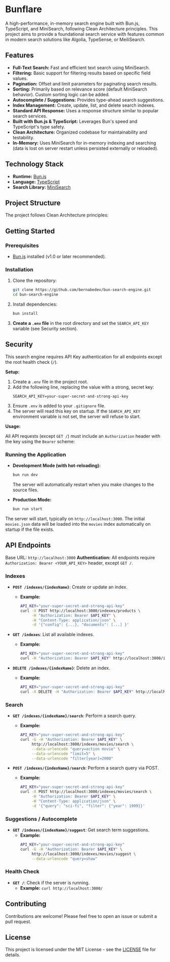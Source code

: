 # Bunflare

A high-performance, in-memory search engine built with Bun.js, TypeScript, and MiniSearch, following Clean Architecture principles. This project aims to provide a foundational search service with features common in modern search solutions like Algolia, TypeSense, or MeiliSearch.

## Features

- **Full-Text Search:** Fast and efficient text search using MiniSearch.
- **Filtering:** Basic support for filtering results based on specific field values.
- **Pagination:** Offset and limit parameters for paginating search results.
- **Sorting:** Primarily based on relevance score (default MiniSearch behavior). Custom sorting logic can be added.
- **Autocomplete / Suggestions:** Provides type-ahead search suggestions.
- **Index Management:** Create, update, list, and delete search indexes.
- **Standard API Response:** Uses a response structure similar to popular search services.
- **Built with Bun.js & TypeScript:** Leverages Bun's speed and TypeScript's type safety.
- **Clean Architecture:** Organized codebase for maintainability and testability.
- **In-Memory:** Uses MiniSearch for in-memory indexing and searching (data is lost on server restart unless persisted externally or reloaded).

## Technology Stack

- **Runtime:** [Bun.js](https://bun.sh/)
- **Language:** [TypeScript](https://www.typescriptlang.org/)
- **Search Library:** [MiniSearch](https://github.com/lucaong/minisearch)

## Project Structure

The project follows Clean Architecture principles:

<!-- src/
├── core/ # Core business logic, independent of frameworks
│ ├── domain/ # Entities and value objects (e.g., Document)
│ ├── ports/ # Interfaces for external dependencies (repositories, search providers)
│ └── use-cases/ # Application-specific logic orchestrating domain objects and ports
├── infrastructure/ # Implementation details (frameworks, libraries, drivers)
│ ├── persistence/ # Data storage implementations (e.g., InMemoryIndexRepository)
│ ├── search/ # Search provider implementations (e.g., MiniSearchProvider)
│ └── web/ # Web server setup, routing, controllers (e.g., Bun HTTP server)
├── interfaces/ # Shared data structures, particularly for API requests/responses
└── index.ts # Main application entry point -->

## Getting Started

### Prerequisites

- [Bun.js](https://bun.sh/docs/installation) installed (v1.0 or later recommended).

### Installation

1.  Clone the repository:
    ```bash
    git clone https://github.com/bernabedev/bun-search-engine.git
    cd bun-search-engine
    ```
2.  Install dependencies:
    ```bash
    bun install
    ```
3.  **Create a `.env` file** in the root directory and set the `SEARCH_API_KEY` variable (see Security section).

## Security

This search engine requires API Key authentication for all endpoints except the root health check (`/`).

**Setup:**

1.  Create a `.env` file in the project root.
2.  Add the following line, replacing the value with a strong, secret key:
    ```dotenv
    SEARCH_API_KEY=your-super-secret-and-strong-api-key
    ```
3.  Ensure `.env` is added to your `.gitignore` file.
4.  The server will read this key on startup. If the `SEARCH_API_KEY` environment variable is not set, the server will refuse to start.

**Usage:**

All API requests (except `GET /`) must include an `Authorization` header with the key using the `Bearer` scheme:

### Running the Application

- **Development Mode (with hot-reloading):**

  ```bash
  bun run dev
  ```

  The server will automatically restart when you make changes to the source files.

- **Production Mode:**
  ```bash
  bun run start
  ```

The server will start, typically on `http://localhost:3000`. The initial `movies.json` data will be loaded into the `movies` index automatically on startup if the file exists.

## API Endpoints

Base URL: `http://localhost:3000`
**Authentication:** All endpoints require `Authorization: Bearer <YOUR_API_KEY>` header, except `GET /`.

### Indexes

- **`POST /indexes/{indexName}`**: Create or update an index.

  - **Example:**
    ```bash
    API_KEY="your-super-secret-and-strong-api-key"
    curl -X POST http://localhost:3000/indexes/products \
         -H "Authorization: Bearer $API_KEY" \
         -H "Content-Type: application/json" \
         -d '{"config": {...}, "documents": [...] }'
    ```

- **`GET /indexes`**: List all available indexes.

  - **Example:**
    ```bash
    API_KEY="your-super-secret-and-strong-api-key"
    curl -H "Authorization: Bearer $API_KEY" http://localhost:3000/indexes
    ```

- **`DELETE /indexes/{indexName}`**: Delete an index.
  - **Example:**
    ```bash
    API_KEY="your-super-secret-and-strong-api-key"
    curl -X DELETE -H "Authorization: Bearer $API_KEY" http://localhost:3000/indexes/products
    ```

### Search

- **`GET /indexes/{indexName}/search`**: Perform a search query.

  - **Example:**
    ```bash
    API_KEY="your-super-secret-and-strong-api-key"
    curl -G -H "Authorization: Bearer $API_KEY" \
         http://localhost:3000/indexes/movies/search \
         --data-urlencode "query=action movie" \
         --data-urlencode "limit=5" \
         --data-urlencode "filter[year]=2008"
    ```

- **`POST /indexes/{indexName}/search`**: Perform a search query via POST.
  - **Example:**
    ```bash
    API_KEY="your-super-secret-and-strong-api-key"
    curl -X POST http://localhost:3000/indexes/movies/search \
         -H "Authorization: Bearer $API_KEY" \
         -H "Content-Type: application/json" \
         -d '{"query": "sci-fi", "filter": {"year": 1999}}'
    ```

### Suggestions / Autocomplete

- **`GET /indexes/{indexName}/suggest`**: Get search term suggestions.
  - **Example:**
    ```bash
    API_KEY="your-super-secret-and-strong-api-key"
    curl -G -H "Authorization: Bearer $API_KEY" \
         http://localhost:3000/indexes/movies/suggest \
         --data-urlencode "query=shaw"
    ```

### Health Check

- **`GET /`**: Check if the server is running.
  - **Example:** `curl http://localhost:3000/`

## Contributing

Contributions are welcome! Please feel free to open an issue or submit a pull request.

## License

This project is licensed under the MIT License - see the [LICENSE](LICENSE) file for details.
